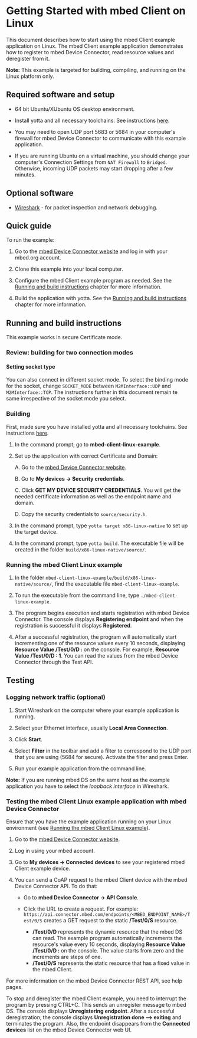# Getting Started with mbed Client on Linux

This document describes how to start using the mbed Client example application on Linux. The mbed Client example application demonstrates how to register to mbed Device Connector, read resource values and deregister from it.

**Note:** This example is targeted for building, compiling, and running on the Linux platform only. 

## Required software and setup

* 64 bit Ubuntu/XUbuntu OS desktop environment.

* Install yotta and all necessary toolchains. See instructions [here](http://yottadocs.mbed.com/#installing).

* You may need to open UDP port 5683 or 5684 in your computer's firewall for mbed Device Connector to communicate with this example application.

* If you are running Ubuntu on a virtual machine, you should change your computer's Connection Settings from `NAT Firewall` to `Bridged`. Otherwise, incoming UDP packets may start dropping after a few minutes. 

## Optional software

* [Wireshark](https://www.wireshark.org/) - for packet inspection and network debugging.

## Quick guide

To run the example: 

1. Go to the [mbed Device Connector website](https://connector.mbed.com) and log in with your mbed.org account.

2. Clone this example into your local computer.

3. Configure the mbed Client example program as needed. See the [Running and build instructions](#running-and-build-instructions) chapter for more information.

4. Build the application with yotta. See the [Running and build instructions](#running-and-build-instructions) chapter for more information.

## Running and build instructions		

This example works in secure Certificate mode.

### Review: building for two connection modes
#### Setting socket type

You can also connect in different socket mode. To select the binding mode for the socket, change `SOCKET_MODE` between `M2MInterface::UDP` and `M2MInterface::TCP`. The instructions further in this document remain te same irrespective of the socket mode you select.

### Building 

First, made sure you have installed yotta and all necessary toolchains. See instructions [here](http://yottadocs.mbed.com/#installing).

1. In the command prompt, go to **mbed-client-linux-example**.

2. Set up the application with correct Certificate and Domain:

	A. Go to the [mbed Device Connector website](https://connector.mbed.com).

	B. Go to **My devices -> Security credentials**.

	C. Click **GET MY DEVICE SECURITY CREDENTIALS**. You will get the needed certificate information as well as the endpoint name and domain.

	D. Copy the security credentials to `source/security.h`.

3. In the command prompt, type `yotta target x86-linux-native` to set up the target device.

4. In the command prompt, type `yotta build`. The executable file will be created in the folder `build/x86-linux-native/source/`.

### Running the mbed Client Linux example

1. In the folder `mbed-client-linux-example/build/x86-linux-native/source/`, find the executable file `mbed-client-linux-example`.

2. To run the executable from the command line, type `./mbed-client-linux-example`.

3. The program begins execution and starts registration with mbed Device Connector. The console displays **Registering endpoint** and when the registration is successful it displays **Registered**.

4. After a successful registration, the program will automatically start incrementing one of the resource values every 10 seconds, displaying **Resource Value /Test/0/D : <Value>** on the console. For example, **Resource Value /Test/0/D : 1**. You can read the values from the mbed Device Connector through the Test API.

## Testing

### Logging network traffic (optional)

1. Start Wireshark on the computer where your example application is running.

2. Select your Ethernet interface, usually **Local Area Connection**.

3. Click **Start**.

4. Select **Filter** in the toolbar and add a filter to correspond to the UDP port that you are using (5684 for secure). Activate the filter and press Enter.

5. Run your example application from the command line.

**Note:** If you are running mbed DS on the same host as the example application you have to select the _loopback interface_ in Wireshark.

### Testing the mbed Client Linux example application with mbed Device Connector

Ensure that you have the example application running on your Linux environment (see [Running the mbed Client Linux example](#running-the-mbed-client-linux-example)).

1. Go to the [mbed Device Connector website](https://connector.mbed.com).

2. Log in using your mbed account.

3. Go to **My devices -> Connected devices** to see your registered mbed Client example device.

4. You can send a CoAP request to the mbed Client device with the mbed Device Connector API. To do that:

	- Go to **mbed Device Connector -> API Console**. 

	- Click the URL to create a request. For example: `https://api.connector.mbed.com/endpoints/<MBED_ENDPOINT_NAME>/Test/0/S` creates a GET request to the static **/Test/0/S** resource.
		- **/Test/0/D** represents the dynamic resource that the mbed DS can read. The example program automatically increments the resource's value every 10 seconds, displaying **Resource Value /Test/0/D : <Value>** on the console. The value starts from zero and the increments are steps of one. 
		- **/Test/0/S** represents the static resource that has a fixed value in the mbed Client. 

For more information on the mbed Device Connector REST API, see help pages.

To stop and deregister the mbed Client example, you need to interrupt the program by pressing CTRL+C. This sends an unregister message to mbed DS. The console displays **Unregistering endpoint**. After a successful deregistration, the console displays **Unregistration done --> exiting** and terminates the program. Also, the endpoint disappears from the **Connected devices** list on the mbed Device Connector web UI.
